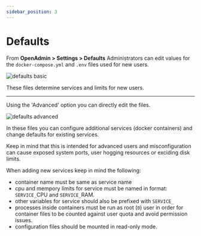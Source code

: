 ```yaml
---
sidebar_position: 3
---
```


# Defaults

From **OpenAdmin > Settings > Defaults** Administrators can edit values for the `docker-compose.yml` and `.env` files used for new users.

![defaults basic](https://i.postimg.cc/KFRzLrGY/admin-defaults.png)

These files determine services and limits for new users.

---

Using the 'Advanced' option you can directly edit the files.

![defaults advanced](https://i.postimg.cc/74BhfQyc/admin-defaults-advanced.png)

In these files you can configure additional services (docker containers) and change defaults for existing services.

Keep in mind that this is intended for advanced users and misconfiguration can cause exposed system ports, user hogging resources or exciding disk limits.

When adding new services keep in mind the following:

- container name must be same as service name
- cpu and mempory limits for service must be named in format: `SERVICE_`CPU and `SERVICE_`RAM.
- other variables for service should also be prefixed with `SERVICE_`
- processes inside containers must be run as root (`0`) user in order for container files to be counted against user quota and avoid permission issues.
- configuration files should be mounted in read-only mode.

